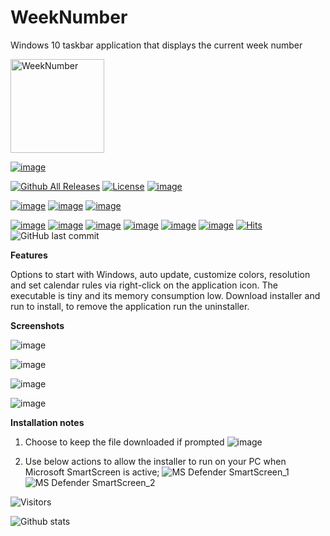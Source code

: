 # WeekNumber
Windows 10 taskbar application that displays the current week number

<img src="https://user-images.githubusercontent.com/2292809/120221521-d6a79580-c23e-11eb-99d1-be6210b43fcf.png" data-canonical-src="https://user-images.githubusercontent.com/2292809/120221521-d6a79580-c23e-11eb-99d1-be6210b43fcf.png" alt="WeekNumber" width="150" height="150" />

[![image](https://img.shields.io/github/v/release/voltura/WeekNumber?label=download%20latest%20release&style=for-the-badge)](https://github.com/voltura/weeknumber/releases/latest/download/WeekNumber.zip)

[![Github All Releases](https://img.shields.io/github/downloads/voltura/WeekNumber/total.svg)]()
[![License](https://img.shields.io/badge/licence-MIT-green)]()
[![image](https://img.shields.io/badge/donate-paypal-blue)](https://www.paypal.com/donate?hosted_button_id=7PN65YXN64DBG)

[![image](https://img.shields.io/github/issues/voltura/WeekNumber)]()
[![image](https://img.shields.io/github/workflow/status/voltura/WeekNumber/CodeQL)]()
[![image](https://img.shields.io/website?url=https%3A%2F%2Fvoltura.github.io%2FWeekNumber%2F)]()

[![image](https://img.shields.io/github/languages/count/voltura/WeekNumber)]()
[![image](https://img.shields.io/github/languages/top/voltura/WeekNumber)]()
[![image](https://img.shields.io/github/languages/code-size/voltura/WeekNumber)]()
[![image](https://img.shields.io/github/forks/voltura/WeekNumber)]()
[![image](https://img.shields.io/github/stars/voltura/WeekNumber)]()
[![image](https://img.shields.io/github/search/voltura/WeekNumber/goto)]()
[![Hits](https://hits.seeyoufarm.com/api/count/incr/badge.svg?url=https%3A%2F%2Fgithub.com%2Fvoltura%2FWeekNumber%2Fhit-counter&count_bg=%2379C83D&title_bg=%23555555&icon=&icon_color=%23E7E7E7&title=hits&edge_flat=false)]()
![GitHub last commit](https://img.shields.io/github/last-commit/voltura/WeekNumber?color=red)

**Features**

Options to start with Windows, auto update, customize colors, resolution and set calendar rules via right-click on the application icon.
The executable is tiny and its memory consumption low.
Download installer and run to install, to remove the application run the uninstaller.

**Screenshots**

![image](https://user-images.githubusercontent.com/2292809/118048375-7da1bb80-b37c-11eb-9393-0c4a3736dd83.png)

![image](https://user-images.githubusercontent.com/2292809/119267508-3672c080-bbef-11eb-915e-69d6fc7618b7.png)

![image](https://user-images.githubusercontent.com/2292809/118048718-f4d74f80-b37c-11eb-8b36-211250ff25c5.png)

![image](https://user-images.githubusercontent.com/2292809/118050315-4e407e00-b37f-11eb-8ac9-17cc1a08aa08.png)

**Installation notes** 

1) Choose to keep the file downloaded if prompted 
![image](https://user-images.githubusercontent.com/2292809/118524536-8c9eba00-b73e-11eb-9c6c-bc8defde0caa.png)

2) Use below actions to allow the installer to run on your PC when Microsoft SmartScreen is active;
![MS Defender SmartScreen_1](https://user-images.githubusercontent.com/2292809/118373685-651de500-b5b8-11eb-94ed-92791f061266.png)
![MS Defender SmartScreen_2](https://user-images.githubusercontent.com/2292809/118373689-6a7b2f80-b5b8-11eb-8413-9a7e8c5c3779.png)

![Visitors](https://estruyf-github.azurewebsites.net/api/VisitorHit?user=volturaf&repo=WeekNumber&countColorcountColor&countColor=%235690f2)

![Github stats](https://github-readme-stats.vercel.app/api?username=voltura)
